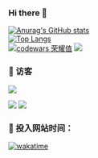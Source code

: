 ### Hi there 👋

[![Anurag's GitHub stats](https://github-readme-stats.vercel.app/api?username=FE-ng&show_icons=true&theme=solarized-light)](https://github.com/anuraghazra/github-readme-stats)  
[![Top Langs](https://github-readme-stats.vercel.app/api/top-langs/?username=FE-ng&layout=compact)](https://github.com/anuraghazra/github-readme-stats)  
[![codewars 荣耀值](https://www.codewars.com/users/FE-ng/badges/large)](https://www.codewars.com)
![](https://github-readme-streak-stats.herokuapp.com/?user=FE-ng)
###  🤔  访客
![](https://komarev.com/ghpvc/?username=FE-ng&label=Profile%20views&color=brightgreen&style=flat)

<!-- ![FE-ng](https://komarev.com/FE-ng/?username=FE-ng&label=Profile%20views&color=0e75b6&style=flat) -->
[<img src="https://github-profile-trophy.vercel.app/?username=FE-ng&theme=juicyfresh" />](https://github.com/FE-ng) 
[![](https://activity-graph.herokuapp.com/graph?username=FE-ng&theme=react-dark&area=true&hide_border=true)](https://github.com/FE-ng)
### :gem: 投入网站时间：
[![wakatime](https://wakatime.com/badge/github/FE-ng/droplets.svg)](https://wakatime.com/badge/github/FE-ng/droplets)



<!--START_SECTION:waka-->
<!--END_SECTION:waka-->

<!--
**FE-ng/FE-ng** is a ✨ _special_ ✨ repository because its `README.md` (this file) appears on your GitHub profile.

Here are some ideas to get you started:

- 🔭 I’m currently working on ...
- 🌱 I’m currently learning ...
- 👯 I’m looking to collaborate on ...
- 🤔 I’m looking for help with ...
- 💬 Ask me about ...
- 📫 How to reach me: ...
- 😄 Pronouns: ...
- ⚡ Fun fact: ...
-->
